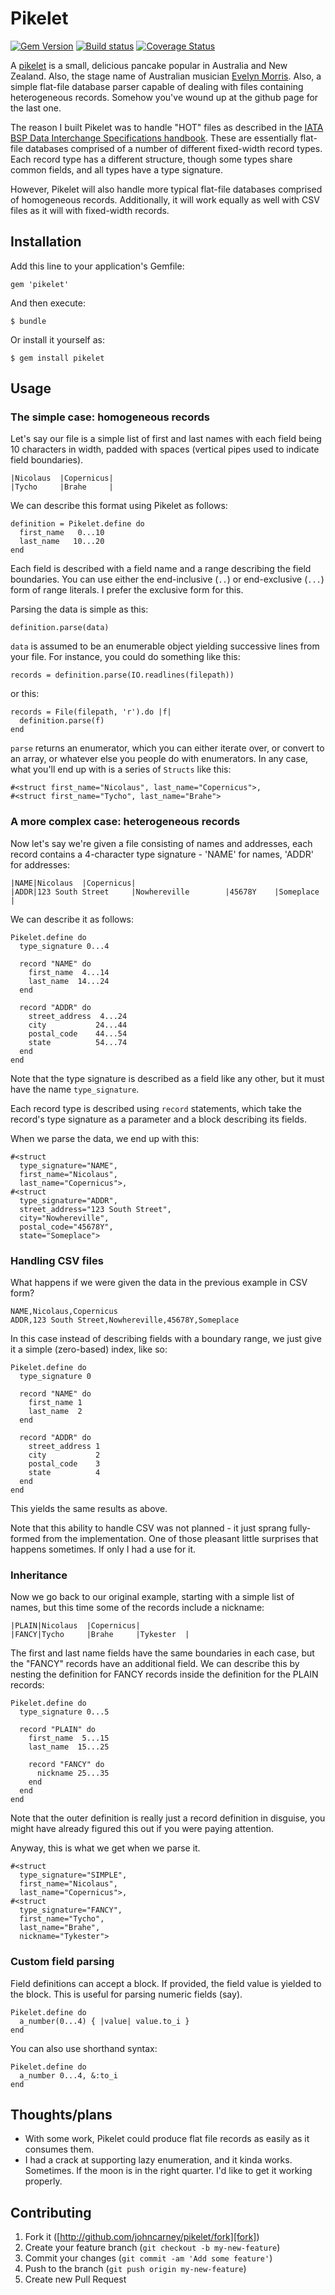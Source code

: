 # Pikelet

[![Gem Version][gem-badge]][gem]
[![Build status][build-badge]][build]
[![Coverage Status][coverage-badge]][coverage]

A [pikelet][pikelet-recipe] is a small, delicious pancake popular in Australia
and New Zealand. Also, the stage name of Australian musician
[Evelyn Morris][pikelet-musician]. Also, a simple flat-file database parser
capable of dealing with files containing heterogeneous records. Somehow you've
wound up at the github page for the last one.

The reason I built Pikelet was to handle "HOT" files as described in the
[IATA BSP Data Interchange Specifications handbook][dish]. These are
essentially flat-file databases comprised of a number of different fixed-width
record types. Each record type has a different structure, though some types
share common fields, and all types have a type signature.

However, Pikelet will also handle more typical flat-file databases comprised
of homogeneous records. Additionally, it will work equally as well with CSV
files as it will with fixed-width records.

## Installation

Add this line to your application's Gemfile:

    gem 'pikelet'

And then execute:

    $ bundle

Or install it yourself as:

    $ gem install pikelet

## Usage

### The simple case: homogeneous records

Let's say our file is a simple list of first and last names with each field
being 10 characters in width, padded with spaces (vertical pipes used to
indicate field boundaries).

    |Nicolaus  |Copernicus|
    |Tycho     |Brahe     |

We can describe this format using Pikelet as follows:

    definition = Pikelet.define do
      first_name   0...10
      last_name   10...20
    end

Each field is described with a field name and a range describing the field
boundaries. You can use either the end-inclusive (`..`) or end-exclusive
(`...`) form of range literals. I prefer the exclusive form for this.

Parsing the data is simple as this:

    definition.parse(data)

`data` is assumed to be an enumerable object yielding successive lines from
your file. For instance, you could do something like this:

    records = definition.parse(IO.readlines(filepath))

or this:

    records = File(filepath, 'r').do |f|
      definition.parse(f)
    end

`parse` returns an enumerator, which you can either iterate over, or convert
to an array, or whatever else you people do with enumerators. In any case,
what you'll end up with is a series of `Structs` like this:

    #<struct first_name="Nicolaus", last_name="Copernicus">,
    #<struct first_name="Tycho", last_name="Brahe">

### A more complex case: heterogeneous records

Now let's say we're given a file consisting of names and addresses, each
record contains a 4-character type signature - 'NAME' for names, 'ADDR' for
addresses:

    |NAME|Nicolaus  |Copernicus|
    |ADDR|123 South Street     |Nowhereville        |45678Y    |Someplace           |

We can describe it as follows:

    Pikelet.define do
      type_signature 0...4

      record "NAME" do
        first_name  4...14
        last_name  14...24
      end

      record "ADDR" do
        street_address  4...24
        city           24...44
        postal_code    44...54
        state          54...74
      end
    end

Note that the type signature is described as a field like any other, but it
must have the name `type_signature`.

Each record type is described using `record` statements, which take the
record's type signature as a parameter and a block describing its fields.

When we parse the data, we end up with this:

    #<struct
      type_signature="NAME",
      first_name="Nicolaus",
      last_name="Copernicus">,
    #<struct
      type_signature="ADDR",
      street_address="123 South Street",
      city="Nowhereville",
      postal_code="45678Y",
      state="Someplace">

### Handling CSV files

What happens if we were given the data in the previous example in CSV form?

    NAME,Nicolaus,Copernicus
    ADDR,123 South Street,Nowhereville,45678Y,Someplace

In this case instead of describing fields with a boundary range, we just
give it a simple (zero-based) index, like so:

    Pikelet.define do
      type_signature 0

      record "NAME" do
        first_name 1
        last_name  2
      end

      record "ADDR" do
        street_address 1
        city           2
        postal_code    3
        state          4
      end
    end

This yields the same results as above.

Note that this ability to handle CSV was not planned - it just sprang
fully-formed from the implementation. One of those pleasant little surprises
that happens sometimes. If only I had a use for it.

### Inheritance

Now we go back to our original example, starting with a simple list of names,
but this time some of the records include a nickname:

    |PLAIN|Nicolaus  |Copernicus|
    |FANCY|Tycho     |Brahe     |Tykester  |

The first and last name fields have the same boundaries in each case, but the
"FANCY" records have an additional field. We can describe this by nesting the
definition for FANCY records inside the definition for the PLAIN records:

    Pikelet.define do
      type_signature 0...5

      record "PLAIN" do
        first_name  5...15
        last_name  15...25

        record "FANCY" do
          nickname 25...35
        end
      end
    end

Note that the outer definition is really just a record definition in disguise,
you might have already figured this out if you were paying attention.

Anyway, this is what we get when we parse it.

    #<struct
      type_signature="SIMPLE",
      first_name="Nicolaus",
      last_name="Copernicus">,
    #<struct
      type_signature="FANCY",
      first_name="Tycho",
      last_name="Brahe",
      nickname="Tykester">

### Custom field parsing

Field definitions can accept a block. If provided, the field value is yielded
to the block. This is useful for parsing numeric fields (say).

    Pikelet.define do
      a_number(0...4) { |value| value.to_i }
    end

You can also use shorthand syntax:

    Pikelet.define do
      a_number 0...4, &:to_i
    end

## Thoughts/plans

* With some work, Pikelet could produce flat file records as easily as it
  consumes them.
* I had a crack at supporting lazy enumeration, and it kinda works. Sometimes.
  If the moon is in the right quarter. I'd like to get it working properly.

## Contributing

1. Fork it ([http://github.com/johncarney/pikelet/fork][fork])
2. Create your feature branch (`git checkout -b my-new-feature`)
3. Commit your changes (`git commit -am 'Add some feature'`)
4. Push to the branch (`git push origin my-new-feature`)
5. Create new Pull Request

[pikelet-recipe]:   http://www.taste.com.au/recipes/5757/pikelets
[pikelet-musician]: http://en.wikipedia.org/wiki/Evelyn_Morris
[dish]:             http://www.iata.org/publications/Pages/bspdish.aspx
[overpunch]:        https://github.com/johncarney/overpunch
[gem-badge]:        https://badge.fury.io/rb/pikelet.svg
[gem]:              http://badge.fury.io/rb/pikelet
[build-badge]:      https://travis-ci.org/johncarney/pikelet.svg?branch=master
[build]:            https://travis-ci.org/johncarney/pikelet
[coverage-badge]:   https://img.shields.io/coveralls/johncarney/pikelet.svg
[coverage]:         https://coveralls.io/r/johncarney/pikelet?branch=master
[fork]:             http://github.com/johncarney/pikelet/fork

